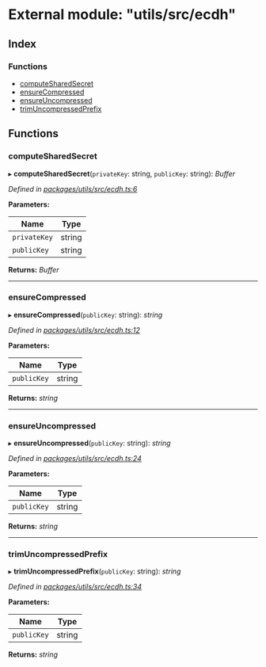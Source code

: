 # External module: "utils/src/ecdh"

## Index

### Functions

* [computeSharedSecret](_utils_src_ecdh_.md#computesharedsecret)
* [ensureCompressed](_utils_src_ecdh_.md#ensurecompressed)
* [ensureUncompressed](_utils_src_ecdh_.md#ensureuncompressed)
* [trimUncompressedPrefix](_utils_src_ecdh_.md#trimuncompressedprefix)

## Functions

###  computeSharedSecret

▸ **computeSharedSecret**(`privateKey`: string, `publicKey`: string): *Buffer*

*Defined in [packages/utils/src/ecdh.ts:6](https://github.com/celo-org/celo-monorepo/blob/master/packages/utils/src/ecdh.ts#L6)*

**Parameters:**

Name | Type |
------ | ------ |
`privateKey` | string |
`publicKey` | string |

**Returns:** *Buffer*

___

###  ensureCompressed

▸ **ensureCompressed**(`publicKey`: string): *string*

*Defined in [packages/utils/src/ecdh.ts:12](https://github.com/celo-org/celo-monorepo/blob/master/packages/utils/src/ecdh.ts#L12)*

**Parameters:**

Name | Type |
------ | ------ |
`publicKey` | string |

**Returns:** *string*

___

###  ensureUncompressed

▸ **ensureUncompressed**(`publicKey`: string): *string*

*Defined in [packages/utils/src/ecdh.ts:24](https://github.com/celo-org/celo-monorepo/blob/master/packages/utils/src/ecdh.ts#L24)*

**Parameters:**

Name | Type |
------ | ------ |
`publicKey` | string |

**Returns:** *string*

___

###  trimUncompressedPrefix

▸ **trimUncompressedPrefix**(`publicKey`: string): *string*

*Defined in [packages/utils/src/ecdh.ts:34](https://github.com/celo-org/celo-monorepo/blob/master/packages/utils/src/ecdh.ts#L34)*

**Parameters:**

Name | Type |
------ | ------ |
`publicKey` | string |

**Returns:** *string*

